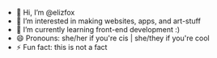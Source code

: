 - 👋 Hi, I’m @elizfox
- 👀 I’m interested in making websites, apps, and art-stuff
- 🌱 I’m currently learning front-end development :)
- 😄 Pronouns: she/her if you're cis | she/they if you're cool
- ⚡ Fun fact: this is not a fact

<!---
elizfox/elizfox is a ✨ special ✨ repository because its `README.md` (this file) appears on your GitHub profile.
You can click the Preview link to take a look at your changes.
--->
